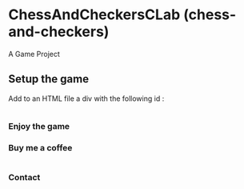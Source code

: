 # ChessAndCheckersCLab (chess-and-checkers)

A Game Project

## Setup the game
Add to an HTML file a div with the following id : 
```ChessAndCheckers_container
```

### Enjoy the game


### Buy me a coffee
```The URL when i get one 😅
```

### Contact
```corentin.laborie@epitech.eu
```